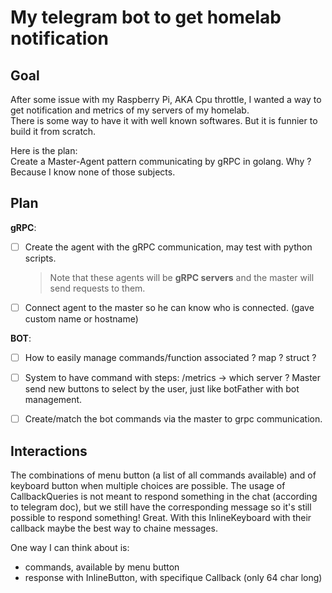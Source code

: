 # My telegram bot to get homelab notification

## Goal

After some issue with my Raspberry Pi, AKA Cpu throttle, I wanted a way to get notification and metrics of my servers of my homelab.  
There is some way to have it with well known softwares. But it is funnier to build it from scratch.  

Here is the plan:  
Create a Master-Agent pattern communicating by gRPC in golang. Why ? Because I know none of those subjects.

## Plan

**gRPC**:
 - [ ] Create the agent with the gRPC communication, may test with python scripts.
   > Note that these agents will be **gRPC servers** and the master will send requests to them. 
 - [ ] Connect agent to the master so he can know who is connected. (gave custom name or hostname)

**BOT**:
 - [ ] How to easily manage commands/function associated ? map ? struct ?
 - [ ] System to have command with steps: /metrics -> which server ? Master send new buttons to select by the user, just like botFather with bot management.

- [ ] Create/match the bot commands via the master to grpc communication.

## Interactions

The combinations of menu button (a list of all commands available) and of keyboard button when multiple choices are possible. The usage of CallbackQueries is not meant to respond something in the chat (according to telegram doc), but we still have the corresponding message so it's still possible to respond something! Great. With this InlineKeyboard with their callback maybe the best way to chaine messages.

One way I can think about is:
 - commands, available by menu button
 - response with InlineButton, with specifique Callback (only 64 char long)

